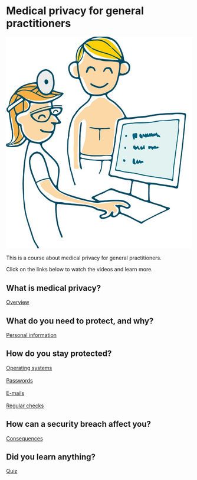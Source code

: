 <!DOCTYPE html>
<html lang="en" dir="ltr">
  <head>
    <meta charset="utf-8">
    <title>Medical privacy for general practitioners</title>
    <link rel="stylesheet" href="stil.css">
  </head>
  <body>
    <h1>Medical privacy for general practitioners</h1>
    <img class="bilde1" src="img/bilde1.jpg" alt="fastlege">
    <p class="tekst1">This is a course about medical privacy for general practitioners.</p>
    <p class="tekst2">Click on the links below to watch the videos and learn more. </p>
    <h2>What is medical privacy?</h2>
    <a class="video1"href="https://www.youtube.com/watch?v=cMPaaaYLQG4">Overview</a>
    <h2>What do you need to protect, and why?</h2>
    <a class="video2"href="https://www.youtube.com/watch?v=7ZgQ2yapcgw">Personal information</a>
    <h2>How do you stay protected?</h2>
    <a class="video3"href="https://www.youtube.com/watch?v=LNtuiOL6gnI">Operating systems</a>
    <br>
    <br>
    <a class="video4"href="https://www.youtube.com/watch?v=bEnYadLJqM0">Passwords</a>
    <br>
    <br>
    <a class="video5"href="https://www.youtube.com/watch?v=WR-aQ8AtI3o">E-mails</a>
    <br>
    <br>
    <a class="video6"href="https://www.youtube.com/watch?v=M9KYZNhYLbM">Regular checks</a>
    <h2>How can a security breach affect you?</h2>
    <a class="video7"href="https://www.youtube.com/watch?v=bCLczvt2DMw">Consequences</a>
    <h2>Did you learn anything?</h2>
    <a class="quiz"href="https://www.fyrebox.com/play/medical-privacy-for-gener_e4DGqPYzO">Quiz</a>

  </body>
</html>

